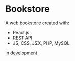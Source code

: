 # Bookstore

 A web bookstore created with:
 - React.js
 - REST API
 - JS, CSS, JSX, PHP, MySQL



in development

